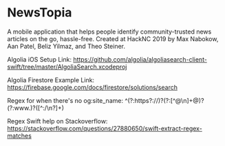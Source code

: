 # NewsTopia
A mobile application that helps people identify community-trusted news articles on the go, hassle-free.
Created at HackNC 2019 by Max Nabokow, Aan Patel, Beliz Yilmaz, and Theo Steiner.

Algolia iOS Setup Link:
https://github.com/algolia/algoliasearch-client-swift/tree/master/AlgoliaSearch.xcodeproj

Algolia Firestore Example Link:
https://firebase.google.com/docs/firestore/solutions/search

Regex for when there's no og:site_name:
^(?:https?:\/\/)?(?:[^@\n]+@)?(?:www\.)?([^:\/\n?]+)

Regex Swift help on Stackoverflow:
https://stackoverflow.com/questions/27880650/swift-extract-regex-matches
